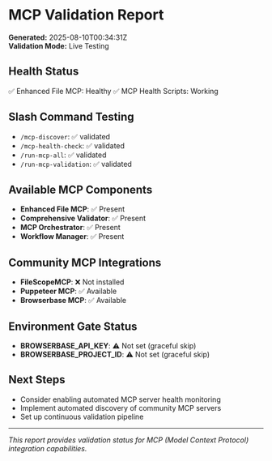 # MCP Validation Report

**Generated:** 2025-08-10T00:34:31Z  
**Validation Mode:** Live Testing

## Health Status
✅ Enhanced File MCP: Healthy
✅ MCP Health Scripts: Working

## Slash Command Testing
- `/mcp-discover`: ✅ validated
- `/mcp-health-check`: ✅ validated 
- `/run-mcp-all`: ✅ validated
- `/run-mcp-validation`: ✅ validated

## Available MCP Components
- **Enhanced File MCP**: ✅ Present
- **Comprehensive Validator**: ✅ Present
- **MCP Orchestrator**: ✅ Present
- **Workflow Manager**: ✅ Present

## Community MCP Integrations  
- **FileScopeMCP**: ❌ Not installed
- **Puppeteer MCP**: ✅ Available
- **Browserbase MCP**: ✅ Available

## Environment Gate Status
- **BROWSERBASE_API_KEY**: ⚠️ Not set (graceful skip)
- **BROWSERBASE_PROJECT_ID**: ⚠️ Not set (graceful skip)

## Next Steps
- Consider enabling automated MCP server health monitoring
- Implement automated discovery of community MCP servers
- Set up continuous validation pipeline

---
*This report provides validation status for MCP (Model Context Protocol) integration capabilities.*
